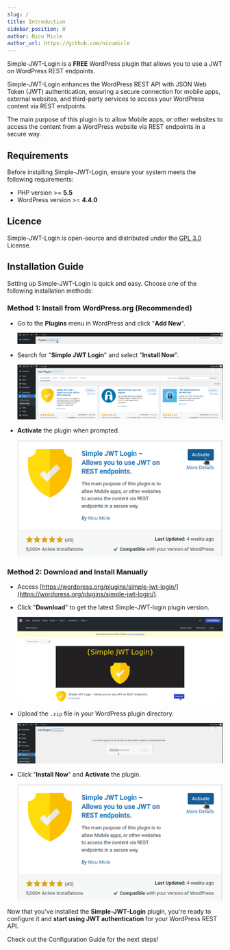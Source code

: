 ```yaml
---
slug: /
title: Introduction
sidebar_position: 0
author: Nicu Micle
author_url: https://github.com/nicumicle
---
```


Simple-JWT-Login is a **FREE** WordPress plugin that allows you to use a JWT on WordPress REST endpoints.

Simple-JWT-Login enhances the WordPress REST API with JSON Web Token (JWT) authentication, ensuring a secure connection for mobile apps, external websites, and third-party services to access your WordPress content via REST endpoints.

The main purpose of this plugin is to allow Mobile apps, or other websites to access the content from a WordPress website via REST endpoints in a secure way.

## Requirements

Before installing Simple-JWT-Login, ensure your system meets the following requirements:

- PHP version >= **5.5**
- WordPress version >= **4.4.0** 


## Licence

Simple-JWT-Login is open-source and distributed under the [GPL 3.0](https://github.com/nicumicle/simple-jwt-login/blob/master/LICENSE) License.


## Installation Guide

Setting up Simple-JWT-Login is quick and easy. Choose one of the following installation methods:

### Method 1: Install from WordPress.org (Recommended)
- Go to the **Plugins** menu in WordPress and click "**Add New**".

    ![Add new plugin](/assets/img/docs/add_plugin.png "Add new plugin")
- Search for "**Simple JWT Login**" and select "**Install Now**".

    ![Search for Simple-JWT-Login plugin](/assets/img/docs/search_simple-jwt-login-plugin.png "Search for simple-jwt-login")
- **Activate** the plugin when prompted.

    ![Activate the plugin](/assets/img/docs/activate-simple-jwt-login-plugin.png "Activate the plugin")

### Method 2: Download and Install Manually
- Access [https://wordpress.org/plugins/simple-jwt-login/](https://wordpress.org/plugins/simple-jwt-login/).

- Click "**Download**" to get the latest Simple-JWT-login plugin version.

    ![Download the plugin](/assets/img/docs/download_from_wordpress.org.png "Download the plugin")

- Upload the `.zip` file in your WordPress plugin directory.
    
    ![Upload the plugin zip](/assets/img/docs/upload_plugin_file_in_wordpress.png "Upload plugin zip file")
    
- Click "**Install Now**" and **Activate** the plugin.

   ![Activate the plugin](/assets/img/docs/activate-simple-jwt-login-plugin.png "Activate the plugin")





Now that you've installed the **Simple-JWT-Login** plugin, you're ready to configure it and **start using JWT authentication** for your WordPress REST API. 

Check out the Configuration Guide for the next steps!
